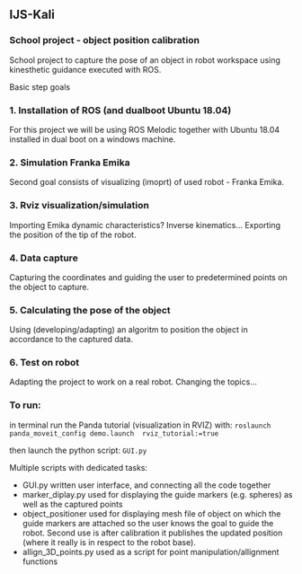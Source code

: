 ## IJS-Kali
### School project - object position calibration

School project to capture the pose of an object in robot workspace using kinesthetic guidance executed with ROS.

Basic step goals

### 1. Installation of ROS (and dualboot Ubuntu 18.04)
For this project we will be using ROS Melodic together with Ubuntu 18.04 installed in dual boot on a windows machine.

### 2. Simulation Franka Emika
Second goal consists of visualizing (imoprt) of used robot - Franka Emika.

### 3. Rviz visualization/simulation
Importing Emika dynamic characteristics? Inverse kinematics... Exporting the position of the tip of the robot.

### 4. Data capture
Capturing the coordinates and guiding the user to predetermined points on the object to capture.

### 5. Calculating the pose of the object
Using (developing/adapting) an algoritm to position the object in accordance to the captured data.

### 6. Test on robot
Adapting the project to work on a real robot. Changing the topics...


### To run:
in terminal run the Panda tutorial (visualization in RVIZ) with:
`roslaunch panda_moveit_config demo.launch  rviz_tutorial:=true`

then launch the python script:
`GUI.py`

Multiple scripts with dedicated tasks:
- GUI.py written user interface, and connecting all the code together
- marker_diplay.py used for displaying the guide markers (e.g. spheres) as well as the captured points
- object_positioner used for displaying mesh file of object on which the guide markers are attached so the user knows the goal to guide the robot. Second use is after calibration it publishes the updated position (where it really is in respect to the robot base).
- allign_3D_points.py used as a script for point manipulation/allignment functions
